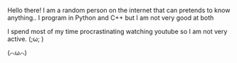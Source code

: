 Hello there! I am a random person on the internet that can pretends to know anything.. I program in Python and C++ but I am not very good at both
  
I spend most of my time procrastinating watching youtube so I am not very active. (;ω; )


(⌒ω⌒)
